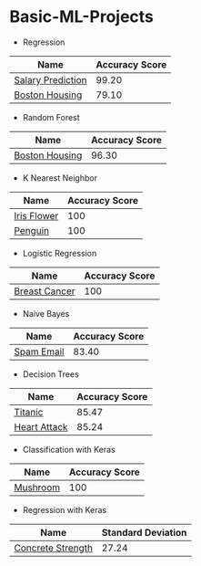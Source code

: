 ﻿# Basic-ML-Projects

- Regression

Name  | Accuracy Score
------------- | -------------
[Salary Prediction](https://github.com/imveeru/basic-ml-projects/tree/main/salary%20prediction)  | 99.20
[Boston Housing](https://github.com/imveeru/basic-ml-projects/tree/main/boston%20housing)  | 79.10

- Random Forest

Name  | Accuracy Score
------------- | -------------
[Boston Housing](https://github.com/imveeru/basic-ml-projects/tree/main/boston%20housing)  | 96.30

- K Nearest Neighbor

Name  | Accuracy Score
------------- | -------------
[Iris Flower](https://github.com/imveeru/basic-ml-projects/tree/main/Iris%20Flower)  | 100
[Penguin](https://github.com/imveeru/basic-ml-projects/tree/main/penguin)  | 100

- Logistic Regression

Name  | Accuracy Score
------------- | -------------
[Breast Cancer](https://github.com/imveeru/basic-ml-projects/tree/main/breast%20cancer%20wisconsin)  | 100

- Naive Bayes

Name  | Accuracy Score
------------- | -------------
[Spam Email](https://github.com/imveeru/basic-ml-projects/tree/main/spam%20email)  | 83.40

- Decision Trees

Name  | Accuracy Score
------------- | -------------
[Titanic](https://github.com/imveeru/basic-ml-projects/tree/main/titanic)  | 85.47
[Heart Attack](https://github.com/imveeru/basic-ml-projects/tree/main/heart%20attack)  | 85.24

- Classification with Keras

Name  | Accuracy Score
------------- | -------------
[Mushroom](https://github.com/imveeru/basic-ml-projects/tree/main/mushroom)  | 100

- Regression with Keras

Name  | Standard Deviation
------------- | -------------
[Concrete Strength](https://github.com/imveeru/basic-ml-projects/tree/main/concrete%20strength)  | 27.24
